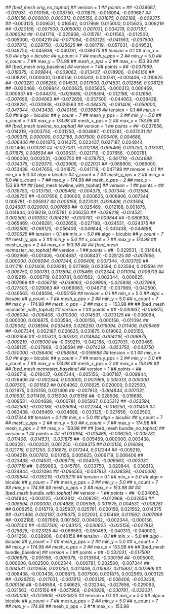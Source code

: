 #*# [bed_mesh orig_no_tophat]
#*# version = 1
#*# points =
#*# 	-0.039687, -0.017031, -0.010156, -0.008750, -0.011875, -0.016094, -0.039687
#*# 	-0.010156, 0.000000, 0.000313, 0.005156, 0.001875, 0.002188, -0.009375
#*# 	-0.003125, 0.009531, 0.016562, 0.017969, 0.015000, 0.015625, 0.009219
#*# 	-0.020156, -0.007500, 0.005000, 0.007031, 0.004219, 0.007187, 0.006094
#*# 	-0.041719, -0.025938, -0.015781, -0.011563, -0.012500, -0.005000, -0.004219
#*# 	-0.071094, -0.053125, -0.041563, -0.037500, -0.037813, -0.028750, -0.025625
#*# 	-0.081719, -0.057031, -0.049531, -0.048750, -0.045938, -0.040781, -0.039375
#*# tension = 0.1
#*# min_x = 5.0
#*# algo = bicubic
#*# y_count = 7
#*# mesh_y_pps = 2
#*# min_y = 5.0
#*# x_count = 7
#*# max_y = 174.98
#*# mesh_x_pps = 2
#*# max_x = 153.98
#*#
#*# [bed_mesh orig_baseline]
#*# version = 1
#*# points =
#*# 	-0.037969, -0.019375, -0.009844, -0.009062, -0.013437, -0.018906, -0.040156
#*# 	-0.008281, 0.000000, 0.000156, 0.005313, 0.000781, -0.001406, -0.010625
#*# 	-0.003281, 0.006250, 0.014531, 0.017500, 0.014531, 0.012656, 0.008125
#*# 	-0.020469, -0.009844, 0.000625, 0.005625, -0.000313, 0.000469, 0.000937
#*# 	-0.044375, -0.029688, -0.018594, -0.012188, -0.012656, -0.007656, -0.004063
#*# 	-0.072656, -0.057500, -0.044063, -0.038438, -0.038281, -0.030938, -0.026563
#*# 	-0.084375, -0.061406, -0.050000, -0.047344, -0.043438, -0.040156, -0.036875
#*# tension = 0.1
#*# min_x = 5.0
#*# algo = bicubic
#*# y_count = 7
#*# mesh_y_pps = 2
#*# min_y = 5.0
#*# x_count = 7
#*# max_y = 174.98
#*# mesh_x_pps = 2
#*# max_x = 153.98
#*#
#*# [bed_mesh towline_no_tophat]
#*# version = 1
#*# points =
#*# 	-0.037656, -0.014219, -0.003750, -0.001250, -0.004687, -0.013281, -0.037031
#*# 	-0.009375, 0.000000, 0.002188, 0.007500, 0.006406, 0.004688, -0.006406
#*# 	0.001875, 0.014375, 0.023437, 0.027187, 0.024844, 0.021406, 0.013281
#*# 	-0.027031, -0.012188, 0.005469, 0.013750, 0.013281, 0.011875, 0.008594
#*# 	-0.039531, -0.021719, -0.007656, -0.000781, -0.000000, 0.002031, -0.003750
#*# 	-0.078750, -0.061719, -0.044688, -0.034375, -0.029375, -0.023906, -0.022031
#*# 	-0.088906, -0.065000, -0.053438, -0.047656, -0.041875, -0.041719, -0.047188
#*# tension = 0.1
#*# min_x = 5.0
#*# algo = bicubic
#*# y_count = 7
#*# mesh_y_pps = 2
#*# min_y = 5.0
#*# x_count = 7
#*# max_y = 174.98
#*# mesh_x_pps = 2
#*# max_x = 153.98
#*#
#*# [bed_mesh towline_with_tophat]
#*# version = 1
#*# points =
#*# 	-0.038750, -0.013750, -0.005469, -0.004375, -0.007344, -0.013594, -0.038750
#*# 	-0.007656, 0.000000, 0.000625, 0.008906, 0.007344, 0.005781, -0.005937
#*# 	0.005156, 0.027031, 0.036406, 0.033594, 0.024687, 0.020000, 0.007656
#*# 	-0.025469, -0.012188, 0.001875, 0.014844, 0.019219, 0.015781, 0.006250
#*# 	-0.039219, -0.014531, 0.002500, 0.010937, 0.004219, -0.000781, -0.009844
#*# 	-0.080938, -0.065469, -0.048281, -0.032656, -0.027188, -0.024531, -0.024375
#*# 	-0.092500, -0.068125, -0.056406, -0.049844, -0.043438, -0.044688, -0.050625
#*# tension = 0.1
#*# min_x = 5.0
#*# algo = bicubic
#*# y_count = 7
#*# mesh_y_pps = 2
#*# min_y = 5.0
#*# x_count = 7
#*# max_y = 174.98
#*# mesh_x_pps = 2
#*# max_x = 153.98
#*#
#*# [bed_mesh mcmaster_no_tophat]
#*# version = 1
#*# points =
#*# 	-0.029531, -0.014844, -0.002969, -0.001406, -0.004687, -0.008437, -0.028125
#*# 	-0.007656, 0.000000, 0.006094, 0.007344, 0.006406, 0.007344, -0.003750
#*# 	0.011719, 0.021406, 0.028281, 0.027969, 0.023594, 0.023594, 0.013594
#*# 	-0.008750, 0.000781, 0.013594, 0.015469, 0.012344, 0.011094, 0.006719
#*# 	-0.019219, -0.006719, 0.000781, 0.001562, -0.002344, -0.000625, -0.007969
#*# 	-0.056719, -0.039063, -0.028906, -0.025938, -0.027969, -0.027500, -0.029063
#*# 	-0.069063, -0.046719, -0.037969, -0.042500, -0.046563, -0.048594, -0.055156
#*# tension = 0.1
#*# min_x = 5.0
#*# algo = bicubic
#*# y_count = 7
#*# mesh_y_pps = 2
#*# min_y = 5.0
#*# x_count = 7
#*# max_y = 174.98
#*# mesh_x_pps = 2
#*# max_x = 153.98
#*#
#*# [bed_mesh mcmaster_with_tophat]
#*# version = 1
#*# points =
#*# 	-0.030937, -0.016875, -0.006094, -0.006406, -0.010000, -0.014531, -0.033125
#*# 	-0.006094, 0.000000, 0.006875, 0.003594, -0.000156, -0.000156, -0.011094
#*# 	0.029062, 0.038594, 0.035469, 0.026250, 0.016094, 0.011406, 0.005469
#*# 	-0.007344, 0.002187, 0.020625, 0.031875, 0.019062, 0.005156, -0.002656
#*# 	-0.015313, 0.007031, 0.014844, 0.004219, -0.006875, -0.009219, -0.015000
#*# 	-0.059219, -0.042188, -0.027031, -0.030469, -0.038125, -0.037969, -0.038594
#*# 	-0.074219, -0.053750, -0.043750, -0.050000, -0.056406, -0.058594, -0.059688
#*# tension = 0.1
#*# min_x = 5.0
#*# algo = bicubic
#*# y_count = 7
#*# mesh_y_pps = 2
#*# min_y = 5.0
#*# x_count = 7
#*# max_y = 174.98
#*# mesh_x_pps = 2
#*# max_x = 153.98
#*#
#*# [bed_mesh mcmaster_baseline]
#*# version = 1
#*# points =
#*# 	-0.026719, -0.018437, -0.007344, -0.005156, -0.007187, -0.009844, -0.026406
#*# 	-0.002344, 0.000000, 0.002969, 0.005313, 0.005000, 0.007500, -0.001562
#*# 	0.004062, 0.010625, 0.020000, 0.022500, 0.021875, 0.025156, 0.021406
#*# 	-0.007813, -0.004844, 0.007031, 0.010937, 0.011406, 0.015000, 0.015156
#*# 	-0.028906, -0.019688, -0.009531, -0.004688, -0.000781, 0.005937, 0.005312
#*# 	-0.053594, -0.042500, -0.032188, -0.026094, -0.022344, -0.016250, -0.011406
#*# 	-0.063438, -0.045469, -0.034688, -0.033125, -0.027656, -0.022500, -0.017344
#*# tension = 0.1
#*# min_x = 5.0
#*# algo = bicubic
#*# y_count = 7
#*# mesh_y_pps = 2
#*# min_y = 5.0
#*# x_count = 7
#*# max_y = 174.98
#*# mesh_x_pps = 2
#*# max_x = 153.98
#*#
#*# [bed_mesh bundle_no_tophat]
#*# version = 1
#*# points =
#*# 	-0.031094, -0.015469, -0.006250, -0.005781, -0.011406, -0.014531, -0.031875
#*# 	-0.005469, 0.000000, 0.003438, 0.003281, -0.002031, 0.001250, -0.009375
#*# 	0.010156, 0.016094, 0.021719, 0.021250, 0.016875, 0.017344, 0.012344
#*# 	-0.009219, -0.004219, 0.007812, 0.010156, 0.005625, 0.006719, 0.006406
#*# 	-0.023438, -0.014531, -0.006719, -0.004375, -0.006563, -0.002031, -0.001719
#*# 	-0.059063, -0.045781, -0.033750, -0.029844, -0.030313, -0.024844, -0.021094
#*# 	-0.066563, -0.047813, -0.038594, -0.040000, -0.039844, -0.039219, -0.039219
#*# tension = 0.1
#*# min_x = 5.0
#*# algo = bicubic
#*# y_count = 7
#*# mesh_y_pps = 2
#*# min_y = 5.0
#*# x_count = 7
#*# max_y = 174.98
#*# mesh_x_pps = 2
#*# max_x = 153.98
#*#
#*# [bed_mesh bundle_with_tophat]
#*# version = 1
#*# points =
#*# 	-0.034062, -0.014844, -0.003125, -0.002812, -0.008281, -0.012969, -0.032656
#*# 	-0.008594, 0.000000, 0.004688, 0.005156, 0.001875, 0.004531, -0.008281
#*# 	0.006250, 0.016719, 0.025937, 0.025781, 0.020156, 0.021562, 0.014375
#*# 	-0.011406, 0.002187, 0.019375, 0.022031, 0.015469, 0.011562, 0.007969
#*# 	-0.022188, -0.007969, 0.001562, 0.004062, -0.002344, -0.000156, -0.007500
#*# 	-0.057500, -0.043125, -0.030625, -0.025156, -0.027813, -0.025625, -0.023125
#*# 	-0.066563, -0.050469, -0.040313, -0.040000, -0.041250, -0.038906, -0.040156
#*# tension = 0.1
#*# min_x = 5.0
#*# algo = bicubic
#*# y_count = 7
#*# mesh_y_pps = 2
#*# min_y = 5.0
#*# x_count = 7
#*# max_y = 174.98
#*# mesh_x_pps = 2
#*# max_x = 153.98
#*#
#*# [bed_mesh bundle_baseline]
#*# version = 1
#*# points =
#*# 	  -0.032031, -0.017500, -0.006875, -0.005156, -0.009375, -0.013594, -0.030156
#*# 	  -0.005000, 0.000000, 0.002500, 0.002344, -0.000781, 0.002500, -0.007344
#*# 	  0.004531, 0.012656, 0.021250, 0.021406, 0.015937, 0.015937, 0.007969
#*# 	  -0.008438, -0.003438, 0.006875, 0.007500, 0.001875, 0.002969, 0.003125
#*# 	  -0.026250, -0.017031, -0.007813, -0.003125, -0.006406, -0.003438, 0.000156
#*# 	  -0.048594, -0.040625, -0.032344, -0.027656, -0.029063, -0.021563, -0.015156
#*# 	  -0.057969, -0.040938, -0.030781, -0.032031, -0.030000, -0.023906, -0.020625
#*# tension = 0.1
#*# min_x = 5.0
#*# algo = bicubic
#*# y_count = 7
#*# mesh_y_pps = 2
#*# min_y = 5.0
#*# x_count = 7
#*# max_y = 174.98
#*# mesh_x_pps = 2
#*# max_x = 153.98